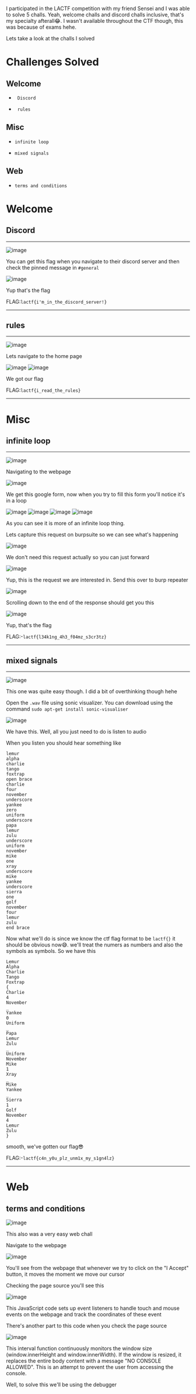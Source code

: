 I participated in the LACTF competition with my friend Sensei and I was able to solve 5 challs. Yeah, welcome challs and discord challs inclusive, that's my specialty afterall😂. I wasn't available throughout the CTF though, this was because of exams hehe.

Lets take a look at the challs I solved

# Challenges Solved
## Welcome
-      Discord
-      rules

## Misc
-     infinite loop
-     mixed signals


## Web
-     terms and conditions



# Welcome

## Discord
<hr>

![image](https://github.com/BlackAnon22/BlackAnon22.github.io/assets/67879936/a17a39a0-fd79-4312-bcda-d21a950794ec)

You can get this flag when you navigate to their discord server and then check the pinned message in `#general` 

![image](https://github.com/BlackAnon22/BlackAnon22.github.io/assets/67879936/67933ac2-9f53-47fd-99e8-c320ac2ff024)

Yup that's the flag

FLAG:```lactf{i'm_in_the_discord_server!}```

------------------------------
 
## rules
<hr>

![image](https://github.com/BlackAnon22/BlackAnon22.github.io/assets/67879936/cdfc81ad-14a9-46d1-a7d3-cf4eca74c7f7)

Lets navigate to the home page

![image](https://github.com/BlackAnon22/BlackAnon22.github.io/assets/67879936/2f80f40b-3660-454d-85cd-fa071d3ab9f3)
![image](https://github.com/BlackAnon22/BlackAnon22.github.io/assets/67879936/191f056c-bc0a-43a9-90cf-4a50b9354fa6)

We got our flag

FLAG:```lactf{i_read_the_rules}```

----------------------

# Misc

## infinite loop
<hr>

![image](https://github.com/BlackAnon22/BlackAnon22.github.io/assets/67879936/cf4ba496-607c-4c38-b487-547bb57f7f58)

Navigating to the webpage

![image](https://github.com/BlackAnon22/BlackAnon22.github.io/assets/67879936/17b44357-ea4e-4ad6-8e80-4f70595191b2)

We get this google form, now when you try to fill this form you'll notice it's in a loop

![image](https://github.com/BlackAnon22/BlackAnon22.github.io/assets/67879936/68e506c6-c9a5-49c2-bcc7-88a5509db74c)
![image](https://github.com/BlackAnon22/BlackAnon22.github.io/assets/67879936/b48f5d5e-5e10-4401-9a78-42ea4673a296)
![image](https://github.com/BlackAnon22/BlackAnon22.github.io/assets/67879936/c3dbc94a-19db-4fb1-8c29-4c0827d26ab9)
![image](https://github.com/BlackAnon22/BlackAnon22.github.io/assets/67879936/5bd9aa72-67a6-405f-88d2-cf44a834e06f)

As you can see it is more of an infinite loop thing.

Lets capture this request on burpsuite so we can see what's happening

![image](https://github.com/BlackAnon22/BlackAnon22.github.io/assets/67879936/dc70af16-588a-4f33-8636-20ed4601e6f0)

We don't need this request actually so you can just forward

![image](https://github.com/BlackAnon22/BlackAnon22.github.io/assets/67879936/6c87d0b4-983e-42a8-acd7-303e5b7ef37a)

Yup, this is the request we are interested in. Send this over to burp repeater

![image](https://github.com/BlackAnon22/BlackAnon22.github.io/assets/67879936/d1ec7166-ae0e-4802-b235-5b8ac4b4dc7c)

Scrolling down to the end of the response should get you this

![image](https://github.com/BlackAnon22/BlackAnon22.github.io/assets/67879936/afd85e15-c0fe-45b2-8a3d-adcd9bb32a2f)

Yup, that's the flag

FLAG:-```lactf{l34k1ng_4h3_f04mz_s3cr3tz}```

----------------------------

## mixed signals
<hr>

![image](https://github.com/BlackAnon22/BlackAnon22.github.io/assets/67879936/8e227870-bd06-43c5-8f1f-b5e615f1dd01)

This one was quite easy though. I did a bit of overthinking though hehe

Open the ```.wav``` file using sonic visualizer. You can download using the command ```sudo apt-get install sonic-visualiser```

![image](https://github.com/BlackAnon22/BlackAnon22.github.io/assets/67879936/bb8a22a0-9063-4d3f-b926-07242922eada)

We have this. Well, all you just need to do is listen to audio

When you listen you should hear something like

```
lemur
alpha
charlie
tango
foxtrap
open brace
charlie
four
november
underscore
yankee
zero
uniform
underscore
papa
lemur
zulu
underscore
uniform
november
mike
one
xray
underscore
mike
yankee
underscore
sierra
one
golf
november
four
lemur
zulu
end brace
```
Now what we'll do is since we know the ctf flag format to be ```lactf{}``` it should be obvious now😅. we'll treat the numers as numbers and also the symbols as symbols.
So we have this

```
Lemur
Alpha
Charlie
Tango
Foxtrap
{
Charlie
4
November
_
Yankee
0
Uniform
_
Papa
Lemur
Zulu
_
Uniform
November
Mike
1
Xray
_
Mike
Yankee
_
Sierra
1
Golf
November
4
Lemur
Zulu
}
```
smooth, we've gotten our flag😎

FLAG:-```lactf{c4n_y0u_plz_unm1x_my_s1gn4lz}```

-----------------------------------

# Web

## terms and conditions

![image](https://github.com/BlackAnon22/BlackAnon22.github.io/assets/67879936/3d490ad9-36ec-4f29-b4eb-d49babadb3d3)

This also was a very easy web chall

Navigate to the webpage

![image](https://github.com/BlackAnon22/BlackAnon22.github.io/assets/67879936/1ae336d1-cd75-4fb2-8640-7f264d4f4ec0)

You'll see from the webpage that whenever we try to click on the "I Accept" button, it moves the moment we move our cursor

Checking the page source you'll see this

![image](https://github.com/BlackAnon22/BlackAnon22.github.io/assets/67879936/75332002-5c87-4223-83cf-b8757f5cdfe8)

This JavaScript code sets up event listeners to handle touch and mouse events on the webpage and track the coordinates of these event

There's another part to this code when you check the page source

![image](https://github.com/BlackAnon22/BlackAnon22.github.io/assets/67879936/9f72bd22-d1ca-4d25-8135-088bbf4c033f)

This interval function continuously monitors the window size (window.innerHeight and window.innerWidth). If the window is resized, it replaces the entire body content with a message "NO CONSOLE ALLOWED". This is an attempt to prevent the user from accessing the console.

Well, to solve this we'll be using the debugger




















